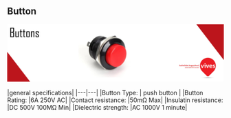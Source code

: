 ## Button

![](/assets/buttons_banner.jpg)

|general specifications|
|---|---|
|Button Type: | push button |
|Button Rating: |6A 250V AC|
|Contact resistance: |50mΩ Max|
|Insulatin resistance: |DC 500V 100MΩ Min|
|Dielectric strength: |AC 1000V 1 minute|

